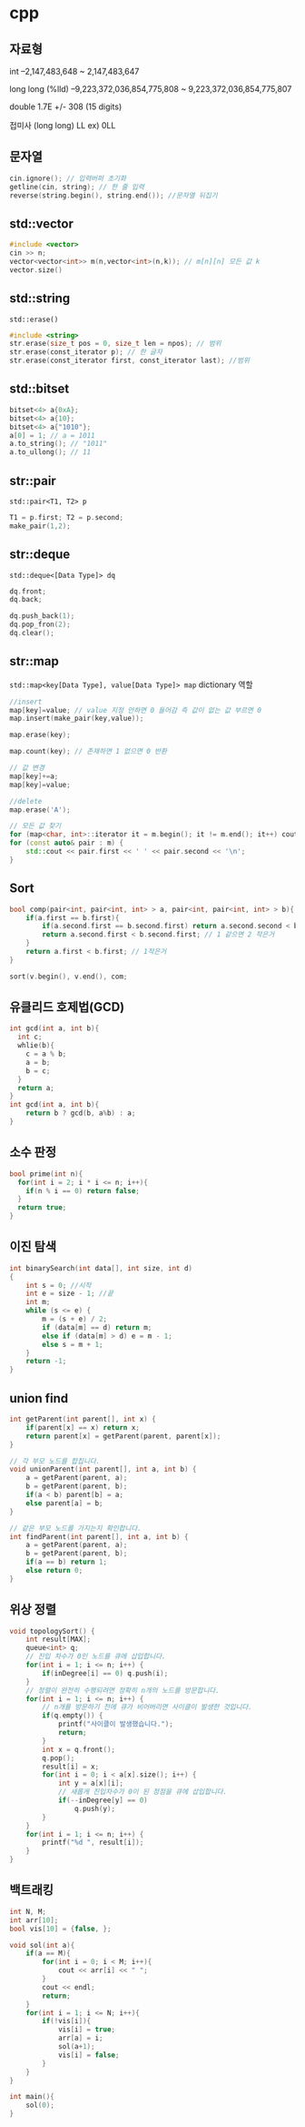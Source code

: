# cpp

## 자료형
int –2,147,483,648 ~ 2,147,483,647

long long (%lld) –9,223,372,036,854,775,808 ~ 9,223,372,036,854,775,807

double 1.7E +/- 308 (15 digits)

접미사 (long long) LL ex) 0LL

## 문자열
```cpp
cin.ignore(); // 입력버퍼 초기화
getline(cin, string); // 한 줄 입력
reverse(string.begin(), string.end()); //문자열 뒤집기
```

## std::vector
```cpp
#include <vector>
cin >> n;
vector<vector<int>> m(n,vector<int>(n,k)); // m[n][n] 모든 값 k
vector.size()
```

## std::string

`std::erase()`
```cpp
#include <string>
str.erase(size_t pos = 0, size_t len = npos); // 범위
str.erase(const_iterator p); // 한 글자
str.erase(const_iterator first, const_iterator last); //범위
```

## std::bitset

```cpp
bitset<4> a{0xA};
bitset<4> a{10};
bitset<4> a{"1010"};
a[0] = 1; // a = 1011
a.to_string(); // "1011"
a.to_ullong(); // 11
```

## str::pair
`std::pair<T1, T2> p`

```cpp
T1 = p.first; T2 = p.second;
make_pair(1,2);
```

## str::deque
`std::deque<[Data Type]> dq`

```cpp
dq.front;
dq.back;

dq.push_back(1);
dq.pop_fron(2);
dq.clear();
```


## str::map
`std::map<key[Data Type], value[Data Type]> map`
dictionary 역할

```cpp
//insert
map[key]=value; // value 지정 안하면 0 들어감 즉 값이 없는 값 부르면 0
map.insert(make_pair(key,value));

map.erase(key);

map.count(key); // 존재하면 1 없으면 0 반환

// 값 변경
map[key]+=a;
map[key]=value;

//delete
map.erase('A');

// 모든 값 찾기
for (map<char, int>::iterator it = m.begin(); it != m.end(); it++) cout << it->first << ' ' << it->second << '\n';
for (const auto& pair : m) {
    std::cout << pair.first << ' ' << pair.second << '\n';
}
```


## Sort
```cpp
bool comp(pair<int, pair<int, int> > a, pair<int, pair<int, int> > b){
    if(a.first == b.first){
        if(a.second.first == b.second.first) return a.second.second < b.second.second; // 1, 2 같으면 3작은거
        return a.second.first < b.second.first; // 1 같으면 2 작은거
    }
    return a.first < b.first; // 1작은거
} 

sort(v.begin(), v.end(), com;
```

## 유클리드 호제법(GCD)
```cpp
int gcd(int a, int b){
  int c;
  whlie(b){
    c = a % b;
    a = b;
    b = c;
  }
  return a;
}
int gcd(int a, int b){
	return b ? gcd(b, a%b) : a;
}
```

## 소수 판정
```cpp
bool prime(int n){
  for(int i = 2; i * i <= n; i++){
    if(n % i == 0) return false;
  }
  return true;
}
```

## 이진 탐색
```cpp
int binarySearch(int data[], int size, int d)
{
    int s = 0; //시작
    int e = size - 1; //끝
    int m;
    while (s <= e) {
        m = (s + e) / 2;
        if (data[m] == d) return m;
        else if (data[m] > d) e = m - 1;
        else s = m + 1;
    }
    return -1;
}
```
## union find
```cpp
int getParent(int parent[], int x) {
	if(parent[x] == x) return x;
	return parent[x] = getParent(parent, parent[x]);
}

// 각 부모 노드를 합칩니다. 
void unionParent(int parent[], int a, int b) {
	a = getParent(parent, a);
	b = getParent(parent, b);
	if(a < b) parent[b] = a;
	else parent[a] = b;
}

// 같은 부모 노드를 가지는지 확인합니다. 
int findParent(int parent[], int a, int b) {
	a = getParent(parent, a);
	b = getParent(parent, b);
	if(a == b) return 1;
	else return 0;
}
```


## 위상 정렬

```cpp
void topologySort() {
	int result[MAX];
	queue<int> q;
	// 진입 차수가 0인 노드를 큐에 삽입합니다. 
	for(int i = 1; i <= n; i++) {
		if(inDegree[i] == 0) q.push(i);
	}
	// 정렬이 완전히 수행되려면 정확히 n개의 노드를 방문합니다. 
	for(int i = 1; i <= n; i++) {
		// n개를 방문하기 전에 큐가 비어버리면 사이클이 발생한 것입니다. 
		if(q.empty()) {
			printf("사이클이 발생했습니다.");
			return;
		}
		int x = q.front();
		q.pop();
		result[i] = x;
		for(int i = 0; i < a[x].size(); i++) {
			int y = a[x][i];
			// 새롭게 진입차수가 0이 된 정점을 큐에 삽입합니다. 
			if(--inDegree[y] == 0)
				q.push(y);
		}
	}
	for(int i = 1; i <= n; i++) {
		printf("%d ", result[i]);
	}
}
```

## 백트래킹
```cpp
int N, M;
int arr[10];
bool vis[10] = {false, };

void sol(int a){
    if(a == M){
        for(int i = 0; i < M; i++){
            cout << arr[i] << " ";
        }
        cout << endl;
        return;
    }
    for(int i = 1; i <= N; i++){
        if(!vis[i]){
            vis[i] = true;
            arr[a] = i;
            sol(a+1);
            vis[i] = false;
        }
    }
}

int main(){
    sol(0);
}
```
